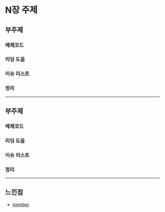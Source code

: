 # N장 주제

## 부주제

### 예제코드

### 리딩 도움

### 이슈 리스트

### 정리

---

## 부주제

### 예제코드

### 리딩 도움

### 이슈 리스트

### 정리

---

## 느낀점

* [member](./member_README.md)